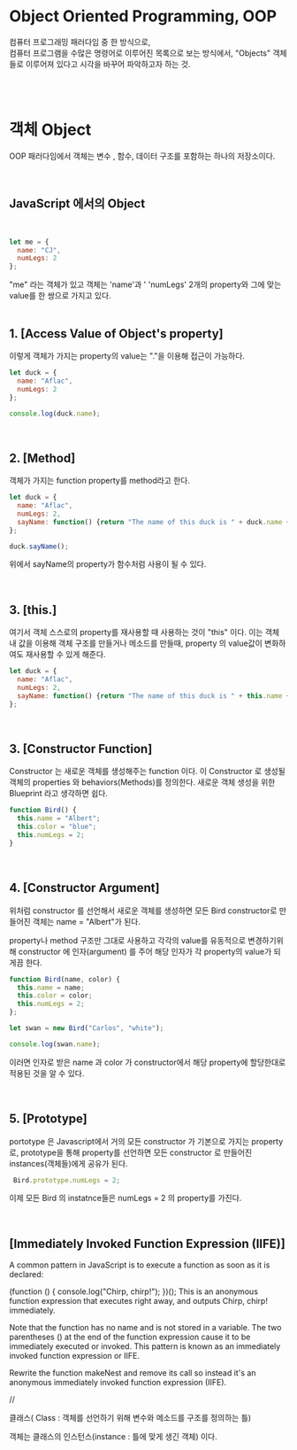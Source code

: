 # Object Oriented Programming, OOP

 컴퓨터 프로그래밍 패러다임 중 한 방식으로,  
  컴퓨터 프로그램을 수많은 명령어로 이루어진 목록으로 보는 방식에서,  "Objects" 객체들로 이루어져 있다고 시각을 바꾸어 파악하고자 하는 것.

  <br><br>

# 객체 Object   
 OOP 패러다임에서 객체는 변수 , 함수, 데이터 구조를 포함하는 하나의 저장소이다.  

<br>    

## JavaScript 에서의 Object
<br>

```javascript
let me = {
  name: "CJ",
  numLegs: 2
};
```
 "me" 라는 객체가 있고 객체는 'name'과 ' 'numLegs' 2개의 property와 그에 맞는 value를 한 쌍으로 가지고 있다.  
 <br>

## 1. [Access Value of Object's property]
이렇게 객체가 가지는 property의 value는 "."을 이용해 접근이 가능하다.
  
```javascript
let duck = {
  name: "Aflac",
  numLegs: 2
};

console.log(duck.name);
```

 <br>

## 2. [Method]
객체가 가지는 function property를 method라고 한다.  

```javascript
let duck = {
  name: "Aflac",
  numLegs: 2,
  sayName: function() {return "The name of this duck is " + duck.name + ".";}
};

duck.sayName();
```
위에서 sayName의 property가 함수처럼 사용이 될 수 있다.

 <br>  

## 3. [this.]

여기서 객체 스스로의 property를 재사용할 때 사용하는 것이 "this" 이다.
이는 객체 내 값을 이용해 객체 구조를 만들거나 메소드를 만들때, property 의 value값이 변화하여도 재사용할 수 있게 해준다.

```javascript
let duck = {
  name: "Aflac",
  numLegs: 2,
  sayName: function() {return "The name of this duck is " + this.name + ".";}
};
```
 <br>

## 3. [Constructor Function]

Constructor 는 새로운 객체를 생성해주는 function 이다.
이 Constructor 로 생성될 객체의 properties 와 behaviors(Methods)를 정의한다.
새로운 객체 생성을 위한 Blueprint 라고 생각하면 쉽다.

```javascript
function Bird() {
  this.name = "Albert";
  this.color = "blue";
  this.numLegs = 2;
}
```
 <br>

## 4. [Constructor Argument]

 위처럼 constructor 를 선언해서 새로운 객체를 생성하면 모든 Bird constructor로 만들어진 객체는 name = "Albert"가 된다.

 property나 method 구조만 그대로 사용하고 각각의 value를 유동적으로 변경하기위해
 constructor 에 인자(argument) 를 주어 해당 인자가 각 property의 value가 되게끔 한다.

```javascript
function Bird(name, color) {
  this.name = name;
  this.color = color;
  this.numLegs = 2;
};

let swan = new Bird("Carlos", "white");

console.log(swan.name);
```
이러면 인자로 받은 name 과 color 가 constructor에서 해당 property에 할당한대로 적용된 것을 알 수 있다.
  
 <br>
 
## 5. [Prototype]
 portotype 은  Javascript에서  거의 모든 constructor 가 기본으로 가지는 property  로, prototype을 통해 property를 선언하면 모든 constructor 로 만들어진 instances(객체들)에게 공유가 된다.

```javascript
 Bird.prototype.numLegs = 2;
```

 이제 모든 Bird 의 instatnce들은 numLegs = 2 의 property를 가진다.

 <br>


## [Immediately Invoked Function Expression (IIFE)]

A common pattern in JavaScript is to execute a function as soon as it is declared:

(function () {
  console.log("Chirp, chirp!");
})();
This is an anonymous function expression that executes right away, and outputs Chirp, chirp! immediately.

Note that the function has no name and is not stored in a variable. The two parentheses () at the end of the function expression cause it to be immediately executed or invoked. This pattern is known as an immediately invoked function expression or IIFE.

Rewrite the function makeNest and remove its call so instead it's an anonymous immediately invoked function expression (IIFE).

//

 클래스( Class : 객체를 선언하기 위해 변수와 메소드를 구조를 정의하는 틀)

  객체는 클래스의 인스턴스(instance : 틀에 맞게 생긴 객체) 이다.
 